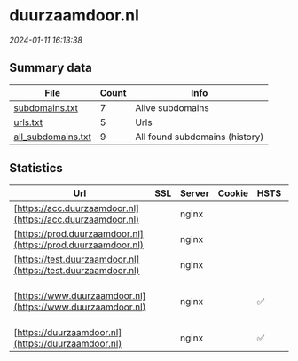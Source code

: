 # duurzaamdoor.nl
*2024-01-11 16:13:38*
## Summary data
| File       | Count | Info |
|------------|-------|------|
|[subdomains.txt](/data/duurzaamdoor.nl/subdomains.txt)|7|Alive subdomains|
|[urls.txt](/data/duurzaamdoor.nl/urls.txt)|5|Urls|
|[all_subdomains.txt](/data/duurzaamdoor.nl/all_subdomains.txt)|9|All found subdomains (history)|
## Statistics
| Url | SSL | Server | Cookie | HSTS | CSP | XFO | XXP | RP | Tech |Title |
|------------|-------|------|------|------|------|------|------|------|------|------|
|[https://acc.duurzaamdoor.nl](https://acc.duurzaamdoor.nl)| |nginx| | | | | | :white_check_mark: |Basic Nginx|401 Authorizatio...|
|[https://prod.duurzaamdoor.nl](https://prod.duurzaamdoor.nl)| |nginx| | | | | | :white_check_mark: |HSTS Nginx|301 Moved Perman...|
|[https://test.duurzaamdoor.nl](https://test.duurzaamdoor.nl)| |nginx| | | | | | :white_check_mark: |Basic Nginx|401 Authorizatio...|
|[https://www.duurzaamdoor.nl](https://www.duurzaamdoor.nl)| |nginx| |:white_check_mark: | :white_check_mark:| :white_check_mark: | :white_check_mark: | :white_check_mark: |Drupal:10 HSTS Nginx PHP|Homepage | Duurz...|
|[https://duurzaamdoor.nl](https://duurzaamdoor.nl)| |nginx| |:white_check_mark: | :white_check_mark:| :white_check_mark: | :white_check_mark: | :white_check_mark: |HSTS Nginx|301 Moved Perman...|